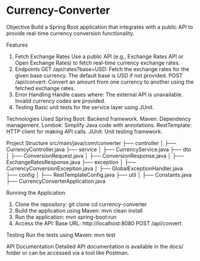 # Currency-Converter
Objective
   Build a Spring Boot application that integrates with a public API to provide real-time currency conversion functionality.

Features

1. Fetch Exchange Rates
   Use a public API (e.g., Exchange Rates API or Open Exchange Rates) to fetch real-time currency exchange rates.
2. Endpoints
   GET /api/rates?base=USD: Fetch the exchange rates for the given base currency. The default base is USD if not provided.
   POST /api/convert: Convert an amount from one currency to another using the fetched exchange rates.
3. Error Handling
   Handle cases where:
   The external API is unavailable.
   Invalid currency codes are provided.
4. Testing
   Basic unit tests for the service layer using JUnit.

Technologies Used
  Spring Boot: Backend framework.
  Maven: Dependency management.
  Lombok: Simplify Java code with annotations.
  RestTemplate: HTTP client for making API calls.
  JUnit: Unit testing framework.

Project Structure
src/main/java/com/converter
├── controller
│   ├── CurrencyController.java
├── service
│   ├── CurrencyService.java
├── dto
│   ├── ConversionRequest.java
│   ├── ConversionResponse.java
│   ├── ExchangeRatesResponse.java
├── exception
│   ├── CurrencyConversionException.java
│   ├── GlobalExceptionHandler.java
├── config
│   ├── RestTemplateConfig.java
├── util
│   ├── Constants.java
├── CurrencyConverterApplication.java

Running the Application
1. Clone the repository:
   git clone <repository-url>
   cd currency-converter
2. Build the application using Maven:
   mvn clean install
3. Run the application:
   mvn spring-boot:run
4. Access the API:
   Base URL: http://localhost:8080
   POST /api/convert

Testing
  Run the tests using Maven:
  mvn test

API Documentation
  Detailed API documentation is available in the docs/ folder or can be accessed via a tool like Postman.

